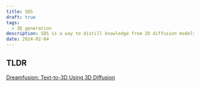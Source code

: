 ```yaml
---
title: SDS
draft: true
tags:
  - 3D_generation
description: SDS is a way to distill knowledge from 2D diffusion models using score matching loss.
date: 2024-02-04
---
```

## TLDR

[Dreamfusion: Text-to-3D Using 3D Diffusion](https://dreamfusion3d.github.io/) 